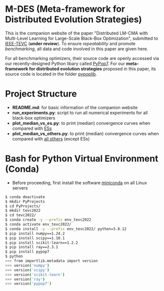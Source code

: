 # M-DES (Meta-framework for Distributed Evolution Strategies)

This is the companion website of the paper "Distributed LM-CMA with Multi-Level Learning for Large-Scale Black-Box Optimization", submitted to [IEEE-TEVC](https://ieeexplore.ieee.org/xpl/RecentIssue.jsp?punumber=4235) (**under review**). To ensure *repeatability* and promote *benchmarking*, all data and code involved in this paper are given here.

For all benchmarking optimizers, their source code are openly accessed via our recently-designed Python libary called [PyPop7](https://github.com/Evolutionary-Intelligence/pypop). For our **meta-framework for distributed evolution strategies** proposed in this paper, its source code is located in the folder [pypoplib](https://github.com/Evolutionary-Intelligence/M-DES/tree/main/pypoplib).

# Project Structure

* **README.md**: for basic information of the companion website
* **run_experiments.py**: script to run all numerical experiments for all black-box optimizers
* **plot_median_vs_es.py**: to print (median) convergence curves when compared with [ESs](https://pypop.readthedocs.io/en/latest/es/es.html)
* **plot_median_vs_others.py**: to print (median) convergence curves when compared with [all others](https://pypop.readthedocs.io/en/latest/index.html) (except ESs)

# Bash for Python Virtual Environment (Conda)

* Before proceeding, first install the software [miniconda](https://docs.conda.io/en/latest/miniconda.html) on all Linux servers

```bash
$ conda deactivate
$ mkdir PyProjects
$ cd PyProjects/
$ mkdir tevc2022
$ cd tevc2022/
$ conda create -y --prefix env_tevc2022
$ conda activate env_tevc2022/
$ conda install -y --prefix env_tevc2022/ python=3.8.12
$ pip install numpy==1.24.2
$ pip install scipy==1.10.1
$ pip install scikit-learn==1.2.2
$ pip install ray==2.3.1
$ pip install pypop7
$ python
>>> from importlib.metadata import version
>>> version('numpy')
>>> version('scipy')
>>> version('scikit-learn')
>>> version('ray')
>>> version('pypop7')
```
